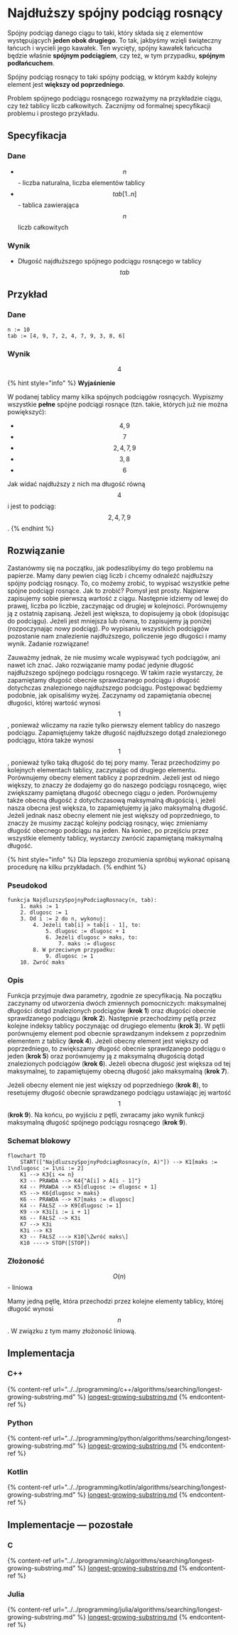 # Najdłuższy spójny podciąg rosnący

Spójny podciąg danego ciągu to taki, który składa się z elementów występujących **jeden obok drugiego**. To tak, jakbyśmy wzięli świąteczny łańcuch i wycieli jego kawałek. Ten wycięty, spójny kawałek łańcucha będzie właśnie **spójnym podciągiem**, czy też, w tym przypadku, **spójnym podłańcuchem**.

Spójny podciąg rosnący to taki spójny podciąg, w którym każdy kolejny element jest **większy od poprzedniego**.

Problem spójnego podciągu rosnącego rozważymy na przykładzie ciągu, czy też tablicy liczb całkowitych. Zacznijmy od formalnej specyfikacji problemu i prostego przykładu.

## Specyfikacja

### Dane

* $$n$$ - liczba naturalna, liczba elementów tablicy
* $$tab[1..n]$$ - tablica zawierająca $$n$$ liczb całkowitych

### Wynik

* Długość najdłuższego spójnego podciągu rosnącego w tablicy $$tab$$ 

## Przykład

### Dane

```
n := 10
tab := [4, 9, 7, 2, 4, 7, 9, 3, 8, 6]
```

### Wynik

$$4$$ 

{% hint style="info" %}
**Wyjaśnienie**

W podanej tablicy mamy kilka spójnych podciągów rosnących. Wypiszmy wszystkie **pełne** spójne podciągi rosnące (tzn. takie, których już nie można powiększyć):

* $$4, 9$$
* $$7$$
* $$2, 4, 7, 9$$
* $$3, 8$$
* $$6$$

Jak widać najdłuższy z nich ma długość równą $$4$$ i jest to podciąg: $$2, 4, 7, 9$$.
{% endhint %}

## Rozwiązanie

Zastanówmy się na początku, jak podeszlibyśmy do tego problemu na papierze. Mamy dany pewien ciąg liczb i chcemy odnaleźć najdłuższy spójny podciąg rosnący. To, co możemy zrobić, to wypisać wszystkie pełne spójne podciągi rosnące. Jak to zrobić? Pomysł jest prosty. Najpierw zapisujemy sobie pierwszą wartość z ciągu. Następnie idziemy od lewej do prawej, liczba po liczbie, zaczynając od drugiej w kolejności. Porównujemy ją z ostatnią zapisaną. Jeżeli jest większa, to dopisujemy ją obok (dopisując do podciągu). Jeżeli jest mniejsza lub równa, to zapisujemy ją poniżej (rozpoczynając nowy podciąg). Po wypisaniu wszystkich podciągów pozostanie nam znalezienie najdłuższego, policzenie jego długości i mamy wynik. Zadanie rozwiązane!

Zauważmy jednak, że nie musimy wcale wypisywać tych podciągów, ani nawet ich znać. Jako rozwiązanie mamy podać jedynie długość najdłuższego spójnego podciągu rosnącego. W takim razie wystarczy, że zapamiętamy długość obecnie sprawdzanego podciągu i długość dotychczas znalezionego najdłuższego podciągu. Postępować będziemy podobnie, jak opisaliśmy wyżej. Zaczynamy od zapamiętania obecnej długości, której wartość wynosi $$1$$, ponieważ wliczamy na razie tylko pierwszy element tablicy do naszego podciągu. Zapamiętujemy także długość najdłuższego dotąd znalezionego podciągu, która także wynosi $$1$$, ponieważ tylko taką długość do tej pory mamy. Teraz przechodzimy po kolejnych elementach tablicy, zaczynając od drugiego elementu. Porównujemy obecny element tablicy z poprzednim. Jeżeli jest od niego większy, to znaczy że dodajemy go do naszego podciągu rosnącego, więc zwiększamy pamiętaną długość obecnego ciągu o jeden. Porównujemy także obecną długość z dotychczasową maksymalną długością i, jeżeli nasza obecna jest większa, to zapamiętujemy ją jako maksymalną długość. Jeżeli jednak nasz obecny element nie jest większy od poprzedniego, to znaczy że musimy zacząć kolejny podciąg rosnący, więc zmieniamy długość obecnego podciągu na jeden. Na koniec, po przejściu przez wszystkie elementy tablicy, wystarczy zwrócić zapamiętaną maksymalną długość.

{% hint style="info" %}
Dla lepszego zrozumienia spróbuj wykonać opisaną procedurę na kilku przykładach.
{% endhint %}

### Pseudokod

```
funkcja NajdluzszySpojnyPodciagRosnacy(n, tab):
    1. maks := 1
    2. dlugosc := 1
    3. Od i := 2 do n, wykonuj:
        4. Jeżeli tab[i] > tab[i - 1], to:
            5. dlugosc := dlugosc + 1
            6. Jeżeli dlugosc > maks, to:
                7. maks := dlugosc
        8. W przeciwnym przypadku:
            9. dlugosc := 1
    10. Zwróć maks
```

### Opis

Funkcja przyjmuje dwa parametry, zgodnie ze specyfikacją. Na początku zaczynamy od utworzenia dwóch zmiennych pomocniczych: maksymalnej długości dotąd znalezionych podciągów (**krok 1**) oraz długości obecnie sprawdzanego podciągu (**krok 2**). Następnie przechodzimy pętlą przez kolejne indeksy tablicy poczynając od drugiego elementu (**krok 3**). W pętli porównujemy element pod obecnie sprawdzanym indeksem z poprzednim elementem z tablicy (**krok 4**). Jeżeli obecny element jest większy od poprzedniego, to zwiększamy długość obecnie sprawdzanego podciągu o jeden (**krok 5**) oraz porównujemy ją z maksymalną długością dotąd znalezionych podciągów (**krok 6**). Jeżeli obecna długość jest większa od tej maksymalnej, to zapamiętujemy obecną długość jako maksymalną (**krok 7**).

Jeżeli obecny element nie jest większy od poprzedniego (**krok 8**), to resetujemy długość obecnie sprawdzanego podciągu ustawiając jej wartość $$1$$ (**krok 9**). Na końcu, po wyjściu z pętli, zwracamy jako wynik funkcji maksymalną długość spójnego podciągu rosnącego (**krok 9**).

### Schemat blokowy

```mermaid
flowchart TD
	START(["NajdluzszySpojnyPodciagRosnacy(n, A)"]) --> K1[maks := 1\ndlugosc := 1\ni := 2]
	K1 --> K3{i <= n}
	K3 -- PRAWDA --> K4{"A[i] > A[i - 1]"}
	K4 -- PRAWDA --> K5[dlugosc := dlugosc + 1]
	K5 --> K6{dlugosc > maks}
	K6 -- PRAWDA --> K7[maks := dlugosc]
	K4 -- FAŁSZ --> K9[dlugosc := 1]
	K9 --> K3i[i := i + 1]
	K6 -- FAŁSZ --> K3i
	K7 --> K3i
	K3i --> K3
	K3 -- FAŁSZ ---> K10[\Zwróć maks\]
	K10 ----> STOP([STOP])
```

### Złożoność

$$O(n)$$ - liniowa

Mamy jedną pętlę, która przechodzi przez kolejne elementy tablicy, której długość wynosi $$n$$. W związku z tym mamy złożoność liniową.

## Implementacja

### C++

{% content-ref url="../../programming/c++/algorithms/searching/longest-growing-substring.md" %}
[longest-growing-substring.md](../../programming/c++/algorithms/searching/longest-growing-substring.md)
{% endcontent-ref %}

### Python

{% content-ref url="../../programming/python/algorithms/searching/longest-growing-substring.md" %}
[longest-growing-substring.md](../../programming/python/algorithms/searching/longest-growing-substring.md)
{% endcontent-ref %}

### Kotlin

{% content-ref url="../../programming/kotlin/algorithms/searching/longest-growing-substring.md" %}
[longest-growing-substring.md](../../programming/kotlin/algorithms/searching/longest-growing-substring.md)
{% endcontent-ref %}

## Implementacje — pozostałe

### C

{% content-ref url="../../programming/c/algorithms/searching/longest-growing-substring.md" %}
[longest-growing-substring.md](../../programming/c/algorithms/searching/longest-growing-substring.md)
{% endcontent-ref %}

### Julia

{% content-ref url="../../programming/julia/algorithms/searching/longest-growing-substring.md" %}
[longest-growing-substring.md](../../programming/julia/algorithms/searching/longest-growing-substring.md)
{% endcontent-ref %}
